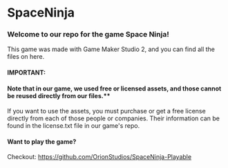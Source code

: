 # SpaceNinja

### Welcome to our repo for the game Space Ninja!
This game was made with Game Maker Studio 2, and you can find all the files on here. 

#### IMPORTANT: 
#### Note that in our game, we used free or licensed assets, and those cannot be reused directly from our files.** 
If you want to use the assets, you must purchase or get a free license directly from each of those people or companies. 
Their information can be found in the license.txt file in our game's repo.


#### Want to play the game? 
Checkout: https://github.com/OrionStudios/SpaceNinja-Playable

